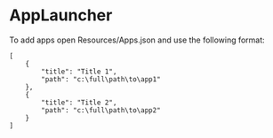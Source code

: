 AppLauncher
===========

To add apps open Resources/Apps.json and use the following format:

    [
        {
            "title": "Title 1",
            "path": "c:\full\path\to\app1"
        },
        {
            "title": "Title 2",
            "path": "c:\full\path\to\app2"
        }
    ]
